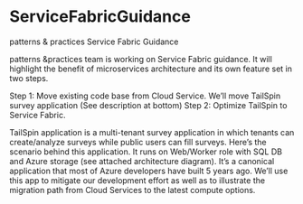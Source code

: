 # ServiceFabricGuidance
patterns &amp; practices Service Fabric Guidance

patterns &practices team is working on Service Fabric guidance. It will highlight the benefit of microservices architecture and its own feature set in two steps.
 
Step 1: Move existing code base from Cloud Service. We’ll move TailSpin survey application (See description at bottom)
Step 2: Optimize TailSpin to Service Fabric.
 
TailSpin application is a multi-tenant survey application in which tenants can create/analyze surveys while public users can fill surveys. Here’s the scenario behind this application. It runs on Web/Worker role with SQL DB and Azure storage (see attached architecture diagram). It’s a canonical application that most of Azure developers have built 5 years ago. We’ll use this app to mitigate our development effort as well as to illustrate the migration path from Cloud Services to the latest compute options.
 
